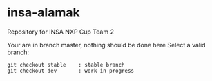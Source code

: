 # insa-alamak
Repository for INSA NXP Cup Team 2

Your are in branch master, nothing should be done here
Select a valid branch:

	git checkout stable    : stable branch
	git checkout dev       : work in progress
